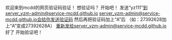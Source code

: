 欢迎来到mcdd的网页验证码验证！
想验证吗？
开始吧！
发送“yz111”到server_yzm-admin@service-mcdd.github.io
server_yzm-admin@service-mcdd.github.io会给你发送验证码
然后再把验证码加上“A”后
（如：27392628加上“A”变成27392628A）
重新发给server_yzm-admin@service-mcdd.github.io
好了
开始验证吧！
